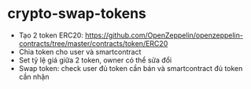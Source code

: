 # crypto-swap-tokens
- Tạo 2 token ERC20: https://github.com/OpenZeppelin/openzeppelin-contracts/tree/master/contracts/token/ERC20
- Chia token cho user và smartcontract
- Set tỷ lệ giá giữa 2 token, owner có thể sửa đổi
- Swap token: check user đủ token cần bán và smartcontract đủ token cần nhận